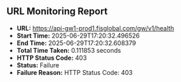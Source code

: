 ## URL Monitoring Report

- **URL:** https://api-gw1-prod1.fisglobal.com/gw/v1/health
- **Start Time:** 2025-06-29T17:20:32.496526
- **End Time:** 2025-06-29T17:20:32.608379
- **Total Time Taken:** 0.111853 seconds
- **HTTP Status Code:** 403
- **Status:** Failure
- **Failure Reason:** HTTP Status Code: 403
